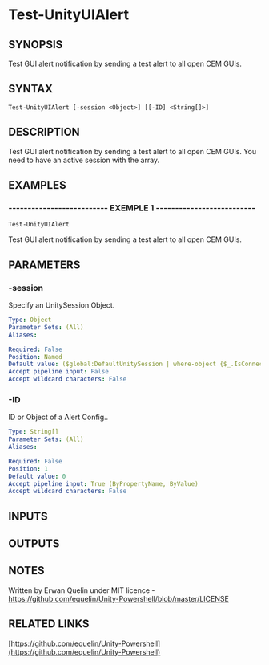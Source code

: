 # Test-UnityUIAlert

## SYNOPSIS
Test GUI alert notification by sending a test alert to all open CEM GUIs.

## SYNTAX

```
Test-UnityUIAlert [-session <Object>] [[-ID] <String[]>]
```

## DESCRIPTION
Test GUI alert notification by sending a test alert to all open CEM GUIs. 
You need to have an active session with the array.

## EXAMPLES

### -------------------------- EXEMPLE 1 --------------------------
```
Test-UnityUIAlert
```

Test GUI alert notification by sending a test alert to all open CEM GUIs.

## PARAMETERS

### -session
Specify an UnitySession Object.

```yaml
Type: Object
Parameter Sets: (All)
Aliases: 

Required: False
Position: Named
Default value: ($global:DefaultUnitySession | where-object {$_.IsConnected -eq $true})
Accept pipeline input: False
Accept wildcard characters: False
```

### -ID
ID or Object of a Alert Config..

```yaml
Type: String[]
Parameter Sets: (All)
Aliases: 

Required: False
Position: 1
Default value: 0
Accept pipeline input: True (ByPropertyName, ByValue)
Accept wildcard characters: False
```

## INPUTS

## OUTPUTS

## NOTES
Written by Erwan Quelin under MIT licence - https://github.com/equelin/Unity-Powershell/blob/master/LICENSE

## RELATED LINKS

[https://github.com/equelin/Unity-Powershell](https://github.com/equelin/Unity-Powershell)

